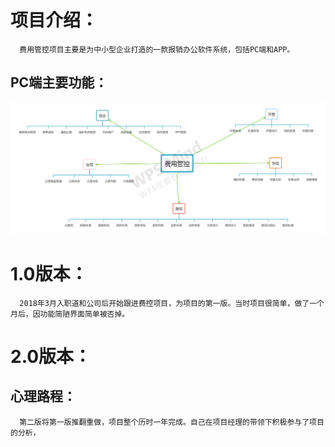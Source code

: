 # 项目介绍：
      费用管控项目主要是为中小型企业打造的一款报销办公软件系统，包括PC端和APP。
 ##  PC端主要功能：
  ![功能图片](img/结构.png)
# 1.0版本：
      2018年3月入职道和公司后开始跟进费控项目，为项目的第一版。当时项目很简单，做了一个月后，因功能简陋界面简单被否掉。
# 2.0版本：
 ## 心理路程：
      第二版将第一版推翻重做，项目整个历时一年完成。自己在项目经理的带领下积极参与了项目的分析，
      
     
